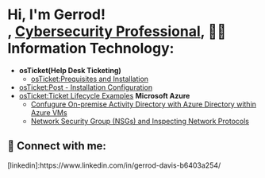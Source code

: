 <h1>Hi, I'm Gerrod! <br/><a href="https://github.com/gdavis850"></a>, <a href="https://www.linkedin.com/in/joshmadakor/">Cybersecurity Professional</a>, <a 

<h2>👨‍💻 Information Technology:</h2>

- <b>osTicket(Help Desk Ticketing)</b>
  - [osTicket:Prequisites and Installation](https://github.com/gdavis850/osticket-prereqs)
- [osTicket:Post - Installation Configuration](https://github.com/gdavis850/post-install-config) 
- [osTicket:Ticket Lifecycle Examples](https://github.com/gdavis850/ticket-lifecycle) 
 <b>Microsoft Azure</b>
  - [Confugure On-premise Activity Directory with Azure Directory within Azure VMs](https://github.com/gdavis850/configure-ad)
  - [Network Security Group (NSGs) and Inspecting Network Protocols](https://github.com/gdavis850/azure-network-protcols)
 <h2> 🤳 Connect with me:</h2>
[linkedin]:https://www.linkedin.com/in/gerrod-davis-b6403a254/
